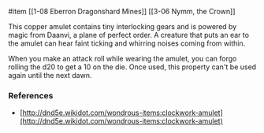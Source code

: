  #item [[1-08  Eberron Dragonshard Mines]] [[3-06  Nymm, the Crown]]

This copper amulet contains tiny interlocking gears and is powered by magic from Daanvi, a plane of perfect order. A creature that puts an ear to the amulet can hear faint ticking and whirring noises coming from within.

When you make an attack roll while wearing the amulet, you can forgo rolling the d20 to get a 10 on the die. Once used, this property can't be used again until the next dawn.

### References

* [http://dnd5e.wikidot.com/wondrous-items:clockwork-amulet](http://dnd5e.wikidot.com/wondrous-items:clockwork-amulet)
